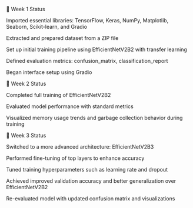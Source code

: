 📅 Week 1 Status

Imported essential libraries: TensorFlow, Keras, NumPy, Matplotlib, Seaborn, Scikit-learn, and Gradio

Extracted and prepared dataset from a ZIP file

Set up initial training pipeline using EfficientNetV2B2 with transfer learning

Defined evaluation metrics: confusion_matrix, classification_report

Began interface setup using Gradio



📅 Week 2 Status

Completed full training of EfficientNetV2B2

Evaluated model performance with standard metrics

Visualized memory usage trends and garbage collection behavior during training



📅 Week 3 Status

Switched to a more advanced architecture: EfficientNetV2B3

Performed fine-tuning of top layers to enhance accuracy

Tuned training hyperparameters such as learning rate and dropout

Achieved improved validation accuracy and better generalization over EfficientNetV2B2

Re-evaluated model with updated confusion matrix and visualizations
